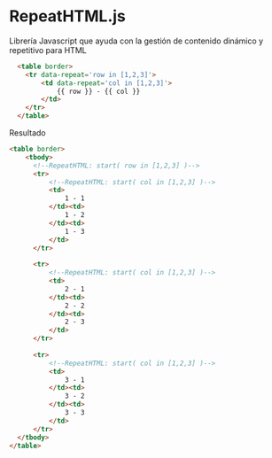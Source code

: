 # RepeatHTML.js
Librería Javascript que ayuda con la gestión de contenido dinámico y repetitivo para HTML

```html
  <table border>
  	<tr data-repeat='row in [1,2,3]'>
  		<td data-repeat='col in [1,2,3]'>
  			{{ row }} - {{ col }}
  		</td>
  	</tr>
  </table>
```

Resultado

```html
<table border>
	<tbody>
	  <!--RepeatHTML: start( row in [1,2,3] )-->
	  <tr>
		  <!--RepeatHTML: start( col in [1,2,3] )-->
		  <td>
			  1 - 1
		  </td><td>
			  1 - 2
		  </td><td>
			  1 - 3
		  </td>
	  </tr>
	
	  <tr>
		  <!--RepeatHTML: start( col in [1,2,3] )-->
		  <td>
			  2 - 1
		  </td><td>
			  2 - 2
		  </td><td>
			  2 - 3
		  </td>
	  </tr>
	  
	  <tr>
		  <!--RepeatHTML: start( col in [1,2,3] )-->
		  <td>
			  3 - 1
		  </td><td>
			  3 - 2
		  </td><td>
			  3 - 3
		  </td>
	  </tr>
  </tbody>
</table>
